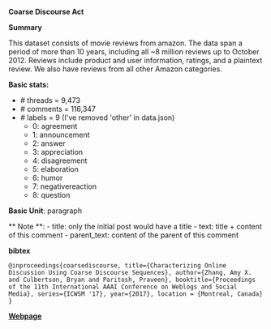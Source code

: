 **Coarse Discourse Act**

**Summary**

This dataset consists of movie reviews from amazon. The data span a period of more than 10 years, including all ~8 million reviews up to October 2012. Reviews include product and user information, ratings, and a plaintext review. We also have reviews from all other Amazon categories.

**Basic stats:**
+ \# threads = 9,473
+ \# comments = 116,347
+ \# labels = 9 (I've removed 'other' in data.json)
    - 0: agreement
    - 1: announcement
    - 2: answer
    - 3: appreciation
    - 4: disagreement
    - 5: elaboration
    - 6: humor
    - 7: negativereaction
    - 8: question


**Basic Unit**: paragraph

** Note **:
    - title: only the initial post would have a title
    - text: title + content of this comment
    - parent_text: content of the parent of this comment

**bibtex**
```
@inproceedings{coarsediscourse, title={Characterizing Online Discussion Using Coarse Discourse Sequences}, author={Zhang, Amy X. and Culbertson, Bryan and Paritosh, Praveen}, booktitle={Proceedings of the 11th International AAAI Conference on Weblogs and Social Media}, series={ICWSM '17}, year={2017}, location = {Montreal, Canada} }
```

[**Webpage**](https://github.com/google-research-datasets/coarse-discourse)